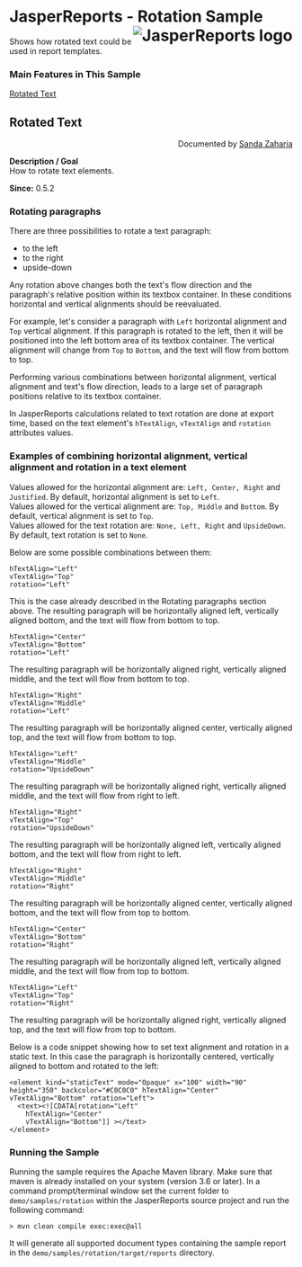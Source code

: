 
# <a name='top'>JasperReports</a> - Rotation Sample <img src="https://jasperreports.sourceforge.net/resources/jasperreports.svg" alt="JasperReports logo" style="float:right"/>

Shows how rotated text could be used in report templates.

### Main Features in This Sample

[Rotated Text](#rotation)

## Rotated Text
<div style="text-align:right; width:100%">Documented by <a href='mailto:shertage@users.sourceforge.net'>Sanda Zaharia</a></div>

**Description / Goal**\
How to rotate text elements.

**Since:** 0.5.2

### Rotating paragraphs

There are three possibilities to rotate a text paragraph:
- to the left
- to the right
- upside-down

Any rotation above changes both the text's flow direction and the paragraph's relative position within its textbox container. In these conditions horizontal and vertical alignments should be reevaluated.

For example, let's consider a paragraph with `Left` horizontal alignment and `Top` vertical alignment. If this paragraph is rotated to the left, then it will be positioned into the left bottom area of its textbox container. The vertical alignment will change from `Top` to `Bottom`, and the text will flow from bottom to top.

Performing various combinations between horizontal alignment, vertical alignment and text's flow direction, leads to a large set of paragraph positions relative to its textbox container.

In JasperReports calculations related to text rotation are done at export time, based on the text element's `hTextAlign`, `vTextAlign` and `rotation` attributes values.

### Examples of combining horizontal alignment, vertical alignment and rotation in a text element

Values allowed for the horizontal alignment are: `Left, Center, Right` and `Justified`. By default, horizontal alignment is set to `Left`.\
Values allowed for the vertical alignment are: `Top, Middle` and `Bottom`. By default, vertical alignment is set to `Top`.\
Values allowed for the text rotation are: `None, Left, Right` and `UpsideDown`. By default, text rotation is set to `None`.

Below are some possible combinations between them:
```
hTextAlign="Left"
vTextAlign="Top"
rotation="Left"
```
This is the case already described in the Rotating paragraphs section above. The resulting paragraph will be horizontally aligned left, vertically aligned bottom, and the text will flow from bottom to top.
```
hTextAlign="Center"
vTextAlign="Bottom"
rotation="Left"
```
The resulting paragraph will be horizontally aligned right, vertically aligned middle, and the text will flow from bottom to top.
```
hTextAlign="Right"
vTextAlign="Middle"
rotation="Left"
```
The resulting paragraph will be horizontally aligned center, vertically aligned top, and the text will flow from bottom to top.
```
hTextAlign="Left"
vTextAlign="Middle"
rotation="UpsideDown"
```
The resulting paragraph will be horizontally aligned right, vertically aligned middle, and the text will flow from right to left.
```
hTextAlign="Right"
vTextAlign="Top"
rotation="UpsideDown"
```
The resulting paragraph will be horizontally aligned left, vertically aligned bottom, and the text will flow from right to left.
```
hTextAlign="Right"
vTextAlign="Middle"
rotation="Right"
```
The resulting paragraph will be horizontally aligned center, vertically aligned bottom, and the text will flow from top to bottom.
```
hTextAlign="Center"
vTextAlign="Bottom"
rotation="Right"
```
The resulting paragraph will be horizontally aligned left, vertically aligned middle, and the text will flow from top to bottom.
```
hTextAlign="Left"
vTextAlign="Top"
rotation="Right"
```
The resulting paragraph will be horizontally aligned right, vertically aligned top, and the text will flow from top to bottom.

Below is a code snippet showing how to set text alignment and rotation in a static text. In this case the paragraph is horizontally centered, vertically aligned to bottom and rotated to the left:
```
<element kind="staticText" mode="Opaque" x="100" width="90" height="350" backcolor="#C0C0C0" hTextAlign="Center" vTextAlign="Bottom" rotation="Left">
  <text><![CDATA[rotation="Left"
    hTextAlign="Center"
    vTextAlign="Bottom"]] ></text>
</element>
```
### Running the Sample

Running the sample requires the Apache Maven library. Make sure that maven is already installed on your system (version 3.6 or later).
In a command prompt/terminal window set the current folder to `demo/samples/rotation` within the JasperReports source project and run the following command:
```
> mvn clean compile exec:exec@all
```
It will generate all supported document types containing the sample report in the `demo/samples/rotation/target/reports` directory.
